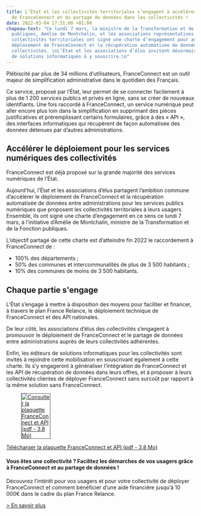 ```yaml
---
title: L’État et les collectivités territoriales s’engagent à accélérer le déploiement
  de FranceConnect et du partage de données dans les collectivités !
date: 2022-03-04 17:31:00 +01:00
chapeau-text: "Ce lundi 7 mars, la ministre de la Transformation et de la Fonction
  publiques, Amélie de Montchalin, et les associations représentatives des élus des
  collectivités territoriales ont signé une charte d’engagement pour accélérer le
  déploiement de FranceConnect et la récupération automatisée de données dans les
  collectivités. \nL’État et les associations d’élus invitent désormais les éditeurs
  de solutions informatiques à y souscrire.\n"
---
```


Plébiscité par plus de 34 millions d’utilisateurs, FranceConnect est un outil majeur de simplification administrative dans le quotidien des Français.

Ce service, proposé par l’État, leur permet de se connecter facilement à plus de 1 200 services publics et privés en ligne, sans se créer de nouveaux identifiants.  Une fois raccordé à FranceConnect, un service numérique peut aller encore plus loin dans la simplification en supprimant des pièces justificatives et préremplissant certains formulaires, grâce à des « API », des interfaces informatiques qui récupèrent de façon automatisée des données détenues par d’autres administrations.

## Accélérer le déploiement pour les services numériques des collectivités
FranceConnect est déjà proposé sur la grande majorité des services numériques de l’État. 

Aujourd’hui, l’État et les associations d’élus partagent l’ambition commune d’accélérer le déploiement de FranceConnect et la récupération automatisée de données entre administrations pour les services publics numériques que proposent les collectivités territoriales à leurs usagers. 
Ensemble, ils ont signé une charte d’engagement en ce sens ce lundi 7 mars, à l’initiative d’Amélie de Montchalin, ministre de la Transformation et de la Fonction publiques.

L’objectif partagé de cette charte est d’atteindre fin 2022 le raccordement à FranceConnect de :
* 100% des départements ;
* 50% des communes et intercommunalités de plus de 3 500 habitants ;
* 10% des communes de moins de 3 500 habitants.

## Chaque partie s'engage

L’État s’engage à mettre à disposition des moyens pour faciliter et financer, à travers le plan France Relance, le déploiement technique de FranceConnect et des API nationales. 

De leur côté, les associations d’élus des collectivités s’engagent à promouvoir le déploiement de FranceConnect et le partage de données entre administrations auprès de leurs collectivités adhérentes. 

Enfin, les éditeurs de solutions informatiques pour les collectivités sont invités à rejoindre cette mobilisation en souscrivant également à cette charte. Ils s’y engageront à généraliser l’intégration de FranceConnect et les API de récupération de données dans leurs offres, et à proposer à leurs collectivités clientes de déployer FranceConnect sans surcoût par rapport à la même solution sans FranceConnect. 

<p class="text-center"><figure class="image-center" style="width: 15%;"><a href="/uploads/2022_02_24_Plaquette_FranceConnect-et-API_BAT.PDF"><img alt="Consulter la plaquette FranceConnect et API (pdf - 3,8 Mo)" src="/uploads/CapturePlaquetteFCTNT.PNG" style="border:solid 1px #464646"></a></figure>

<div class="lien-important" style="margin-bottom:30px"> <p><a href="/uploads/2022_02_24_Plaquette_FranceConnect-et-API_BAT.PDF" alt="Consulter la plaquette FranceConnect et API (pdf - 3,8 Mo)">Télécharger la plaquette FranceConnect et API (pdf - 3,8 Mo)</a></p>

<div class="encadre noir" style="margin-bottom:40px"><p style="margin-top: 20px; margin-bottom: 10px;"><h4>Vous êtes une collectivité ? Facilitez les démarches de vos usagers grâce à FranceConnect et au partage de données !</h4>
<p>Découvrez l’intérêt pour vos usagers et pour votre collectivité de déployer FranceConnect et comment bénéficier d’une aide financière jusqu’à 10 000€ dans le cadre du plan France Relance.</p>
<a href="/services/tnt/franceconnect/">> En savoir plus </a>
</div>